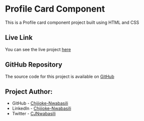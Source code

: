 # Profile Card Component

This is a Profile card component project built using HTML and CSS

## Live Link

You can see the live project [here](https://chijioke-nwabasili.github.io/profile-card-component/)

## GitHub Repository

The source code for this project is available on [GitHub](https://github.com/chijioke-nwabasili/profile-card-component)

## Project Author:

- GitHub - [Chijioke-Nwabasili](https://github.com/chijioke-nwabasili)
- LinkedIn - [Chijioke-Nwabasili](https://www.linkedin.com/in/chijioke-nwabasili)
- Twitter - [CJNwabasili](https://www.x.com/CJNwabasili_)
